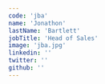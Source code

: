 ```yaml
---
code: 'jba'
name: 'Jonathon'
lastName: 'Bartlett'
jobTitle: 'Head of Sales'
image: 'jba.jpg'
linkedin: ''
twitter: ''
github: ''
---
```

